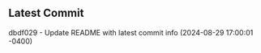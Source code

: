 
## Latest Commit
dbdf029 - Update README with latest commit info (2024-08-29 17:00:01 -0400) <Yunxi-Zhou>
